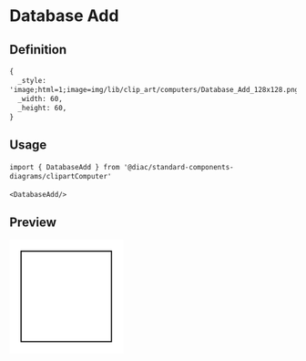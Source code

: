 # Database Add

## Definition

```
{
  _style: 'image;html=1;image=img/lib/clip_art/computers/Database_Add_128x128.pngstrokeColor=none;',
  _width: 60,
  _height: 60,
}
```

## Usage

```
import { DatabaseAdd } from '@diac/standard-components-diagrams/clipartComputer'

<DatabaseAdd/>
```

## Preview

<img src="./database-add.png" width="200"/>
